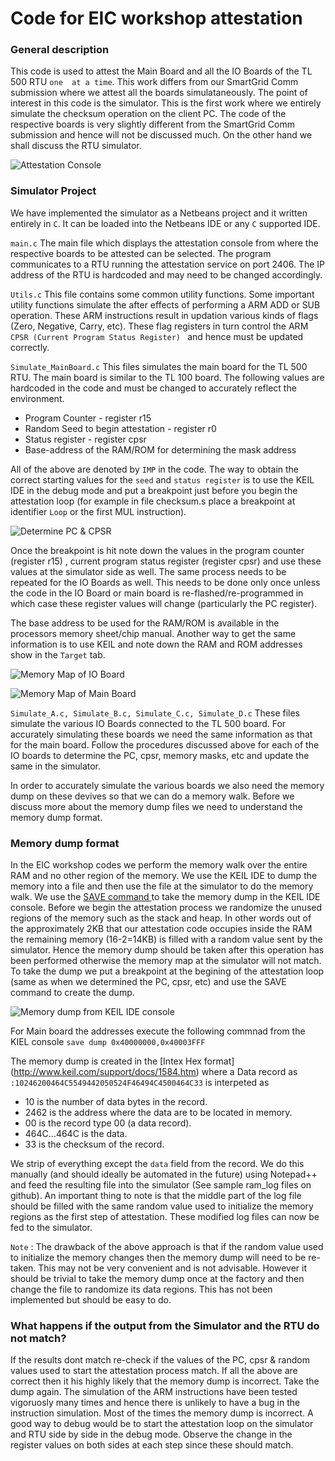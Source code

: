 # Code for EIC workshop attestation
### General description 
This code is used to attest the Main Board and all the IO Boards of the TL 500 RTU ``one  at a time``. This work differs from our SmartGrid Comm submission where we attest all the boards simulataneously. The point of interest in this code is the simulator. This is the first work where we entirely simulate the checksum operation  on the client PC. The code of the respective boards is very slightly different from the SmartGrid Comm submission and hence will not be discussed much. On the other hand we shall discuss the RTU simulator.

![Attestation Console](images/attest_console.PNG?raw=true "Attestation Console")

### Simulator Project 

We have implemented the simulator as a Netbeans project and it written entirely in ``C``. It can be loaded into the Netbeans IDE or any ``C`` supported IDE.

``main.c`` 
The main file which displays the attestation console from where the respective boards to be attested can be selected. The program communicates to a RTU running the attestation service on port 2406. The IP address of the RTU is hardcoded and may need to be changed accordingly. 

``Utils.c``
This file contains some common utility functions. Some important utility functions simulate the after effects of performing a ARM ADD or SUB operation. These ARM instructions result in updation various kinds of flags (Zero, Negative, Carry, etc). These flag registers in turn control the ARM ``CPSR (Current Program Status Register) `` and hence must be updated correctly.
	
``Simulate_MainBoard.c``
This files simulates the main board for the TL 500 RTU. The main board is similar to the TL 100 board. The following values are hardcoded in the code and must be changed to accurately reflect the environment. 
* Program Counter - register r15 
* Random Seed to begin attestation - register r0 
* Status register - register cpsr 
* Base-address of the RAM/ROM for determining the mask address

All of the above are denoted by ``IMP`` in the code. The way to obtain the correct starting values for the ``seed`` and ``status register`` is to use the KEIL IDE in the debug mode and put a breakpoint just before you begin the attestation loop (for example in file checksum.s place a breakpoint at identifier ``Loop`` or the first MUL instruction). 

![Determine PC & CPSR ](images/breakpoint.PNG?raw=true "Determine PC & CPSR")

Once the breakpoint is hit note down the values in the program counter (register r15) , current program status register (register cpsr) and use these values at the simulator side as well. The same process needs to be repeated for the IO Boards as well. This needs to be done only once unless the code in the IO Board or main board is re-flashed/re-programmed in which case these register values will change (particularly the PC register).

The base address to be used for the RAM/ROM is available in the processors memory sheet/chip manual. Another way to get the same information is to use KEIL and note down the RAM and ROM addresses show in the ``Target`` tab.

![Memory Map of IO Board](images/memory_io.PNG?raw=true "Memory Map of IO Board")

![Memory Map of Main Board  ](images/memory_main.PNG?raw=true "Memory Map of Main Board ")

``Simulate_A.c, Simulate_B.c, Simulate_C.c, Simulate_D.c``
These files simulate the various IO Boards connected to the TL 500 board. For accurately simulating these boards we need the same information as that for the main board. Follow the procedures discussed above for each of the IO boards to determine the PC, cpsr, memory masks, etc and update the same in the simulator.

In order to accurately simulate the various boards we also need the memory dump on these devives so that we can do a memory walk. Before we discuss more about the memory dump files we need to understand the memory dump format.

### Memory dump format
In the EIC workshop codes we perform the memory walk over the entire RAM and no other region of the memory. We use the KEIL IDE to dump the memory into a file and then use the file at the simulator to do the memory walk. We use the [ SAVE command ](http://www.keil.com/support/man/docs/uv3/uv3_cm_save.htm)  to take the memory dump in the KEIL IDE console. Before we begin the attestation process we randomize the unused regions of the memory such as the stack and heap. In other words out of the approximately 2KB that our attestation code occupies inside the RAM the remaining memory (16-2=14KB) is filled with a random value sent by the simulator. Hence the memory dump should be taken after this operation has been performed otherwise the memory map at the simulator will not match. To take the dump we put a breakpoint at the begining of the attestation loop (same as when we determined the PC, cpsr, etc) and use the SAVE command to create the dump.

![Memory dump from KEIL IDE console](images/dump_memory.PNG?raw=true "Memory dump from KEIL IDE console")

For Main board the addresses execute the following commnad from the KIEL console ``save dump 0x40000000,0x40003FFF``

The memory dump is created in the [Intex Hex format] (http://www.keil.com/support/docs/1584.htm) where a Data record as ``:10246200464C5549442050524F46494C4500464C33`` is interpeted as 

* 10 is the number of data bytes in the record.
* 2462 is the address where the data are to be located in memory.
* 00 is the record type 00 (a data record).
* 464C...464C is the data.
* 33 is the checksum of the record.

We strip of everything except the ``data`` field from the record. We do this manually (and should ideally be automated in the future) using Notepad++ and feed the resulting file into the simulator (See sample ram_log files on github). An important thing to note is that the middle part of the log file should be filled with the same random value used to initialize the memory regions as the first step of attestation. These modified log files can now be fed to the simulator. 

``Note`` : The drawback of the above approach is that if the random value used to initialize the memory changes then the memory dump will need to be re-taken. This may not be very convenient and is not advisable. However it should be trivial to take the memory dump once at the factory and then change the file to randomize its data regions. This has not been implemented but should be easy to do. 

### What happens if the output from the Simulator and the RTU do not match? 
If the results dont match re-check if the values of the PC, cpsr & random values used to start the attestation process match. If all the above are correct then it his highly likely that the memory dump is incorrect. Take the dump again. The simulation of the ARM instructions have been tested vigoruosly many times and hence there is unlikely to have a bug in the instruction simulation. Most of the times the memory dump is incorrect. A good way to debug would be to start the attestation loop on the simulator and RTU side by side in the debug mode. Observe the change in the register values on both sides at each step since these should match. 

